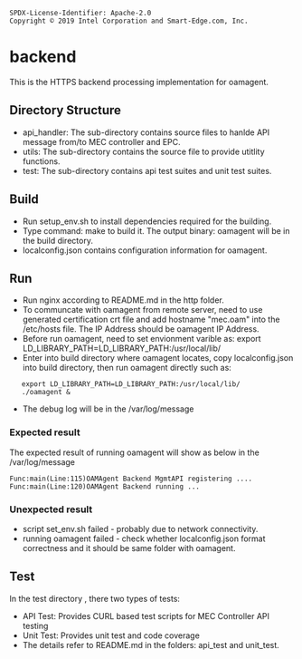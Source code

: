 ```text
SPDX-License-Identifier: Apache-2.0
Copyright © 2019 Intel Corporation and Smart-Edge.com, Inc.
```

# backend

This is the HTTPS backend processing implementation for oamagent.

## Directory Structure

- api_handler: The sub-directory contains source files to hanlde API message from/to MEC controller and EPC.
- utils: The sub-directory contains the source file to provide  utitlity functions.
- test: The sub-directory contains api test suites and unit test suites.

## Build

- Run setup_env.sh to install dependencies required for the building. 
- Type command:  make to build it. The output binary: oamagent will be in the build directory. 
- localconfig.json contains configuration information for oamagent.

## Run

- Run nginx according to README.md in the  http folder.
- To communcate with oamagent from remote server, need to use generated certification crt file and add hostname "mec.oam" into the /etc/hosts file. The IP Address should be oamagent IP Address. 
- Before run oamagent, need to set envionment varible as: export LD_LIBRARY_PATH=LD_LIBRARY_PATH:/usr/local/lib/
- Enter into build directory where oamagent locates, copy localconfig.json into build directory, then run oamagent directly such as:
```text
   export LD_LIBRARY_PATH=LD_LIBRARY_PATH:/usr/local/lib/
   ./oamagent &  
```
- The debug log will be in the /var/log/message

### Expected result

The expected result of running oamagent will show as below in the /var/log/message
```
Func:main(Line:115)OAMAgent Backend MgmtAPI registering ....
Func:main(Line:120)OAMAgent Backend running ...
```
### Unexpected result

- script set_env.sh failed - probably due to network connectivity.
- running oamagent failed - check whether localconfig.json format correctness and it should be same folder with oamagent.

## Test

In the test directory , there two types of tests:
- API Test: Provides CURL based test scripts for MEC Controller  API testing
- Unit Test: Provides unit test and code coverage  
- The details refer to README.md in the folders: api_test and unit_test. 
